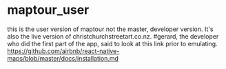 # maptour_user
this is the user version of maptour  not the master, developer version. It's also the live version of christchurchstreetart.co.nz.
#gerard, the developer who did the first part of the app, said to look at this link prior to emulating. https://github.com/airbnb/react-native-maps/blob/master/docs/installation.md
